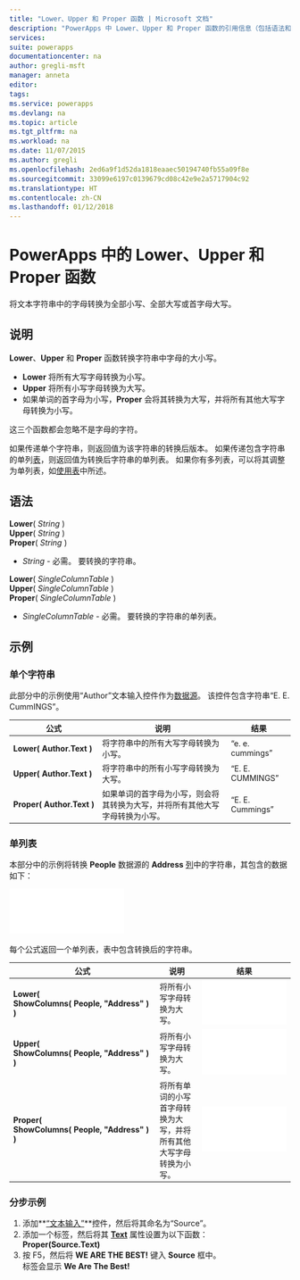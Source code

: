 ```yaml
---
title: "Lower、Upper 和 Proper 函数 | Microsoft 文档"
description: "PowerApps 中 Lower、Upper 和 Proper 函数的引用信息（包括语法和示例）"
services: 
suite: powerapps
documentationcenter: na
author: gregli-msft
manager: anneta
editor: 
tags: 
ms.service: powerapps
ms.devlang: na
ms.topic: article
ms.tgt_pltfrm: na
ms.workload: na
ms.date: 11/07/2015
ms.author: gregli
ms.openlocfilehash: 2ed6a9f1d52da1818eaaec50194740fb55a09f8e
ms.sourcegitcommit: 33099e6197c0139679cd08c42e9e2a5717904c92
ms.translationtype: HT
ms.contentlocale: zh-CN
ms.lasthandoff: 01/12/2018
---
```

# <a name="lower-upper-and-proper-functions-in-powerapps"></a>PowerApps 中的 Lower、Upper 和 Proper 函数
将文本字符串中的字母转换为全部小写、全部大写或首字母大写。

## <a name="description"></a>说明
**Lower**、**Upper** 和 **Proper** 函数转换字符串中字母的大小写。

* **Lower** 将所有大写字母转换为小写。
* **Upper** 将所有小写字母转换为大写。
* 如果单词的首字母为小写，**Proper** 会将其转换为大写，并将所有其他大写字母转换为小写。

这三个函数都会忽略不是字母的字符。

如果传递单个字符串，则返回值为该字符串的转换后版本。  如果传递包含字符串的单列[表](../working-with-tables.md)，则返回值为转换后字符串的单列表。 如果你有多列表，可以将其调整为单列表，如[使用表](../working-with-tables.md)中所述。

## <a name="syntax"></a>语法
**Lower**( *String* )<br>**Upper**( *String* )<br>**Proper**( *String* )

* *String* - 必需。 要转换的字符串。

**Lower**( *SingleColumnTable* )<br>**Upper**( *SingleColumnTable* )<br>**Proper**( *SingleColumnTable* )

* *SingleColumnTable* - 必需。 要转换的字符串的单列表。

## <a name="examples"></a>示例
### <a name="single-string"></a>单个字符串
此部分中的示例使用“Author”文本输入控件作为[数据源](../working-with-data-sources.md)。 该控件包含字符串“E. E. CummINGS”。

| 公式 | 说明 | 结果 |
| --- | --- | --- |
| **Lower(&nbsp;Author.Text&nbsp;)** |将字符串中的所有大写字母转换为小写。 |“e. e. cummings” |
| **Upper(&nbsp;Author.Text&nbsp;)** |将字符串中的所有小写字母转换为大写。 |“E. E. CUMMINGS” |
| **Proper(&nbsp;Author.Text&nbsp;)** |如果单词的首字母为小写，则会将其转换为大写，并将所有其他大写字母转换为小写。 |“E. E. Cummings” |

### <a name="single-column-table"></a>单列表
本部分中的示例将转换 **People** 数据源的 **Address** [列](../working-with-tables.md#columns)中的字符串，其包含的数据如下：

![](media/function-lower-upper-proper/people-table.png)

每个公式返回一个单列表，表中包含转换后的字符串。

| 公式 | 说明 | 结果 |
| --- | --- | --- |
| **Lower( ShowColumns(&nbsp;People,&nbsp;"Address"&nbsp;) )** |将所有小写字母转换为大写。 |<style> img { max-width:none; } </style> ![](media/function-lower-upper-proper/people-table-lower.png) |
| **Upper( ShowColumns(&nbsp;People,&nbsp;"Address"&nbsp;) )** |将所有小写字母转换为大写。 |![](media/function-lower-upper-proper/people-table-upper.png) |
| **Proper( ShowColumns(&nbsp;People,&nbsp;"Address"&nbsp;) )** |将所有单词的小写首字母转换为大写，并将所有其他大写字母转换为小写。 |![](media/function-lower-upper-proper/people-table-proper.png) |

### <a name="step-by-step-example"></a>分步示例
1. 添加**[“文本输入”](../controls/control-text-input.md)**控件，然后将其命名为“Source”。
2. 添加一个标签，然后将其 **[Text](../controls/properties-core.md)** 属性设置为以下函数：<br>**Proper(Source.Text)**
3. 按 F5，然后将 **WE ARE THE BEST!** 键入 **Source** 框中。<br>标签会显示 **We Are The Best!**

